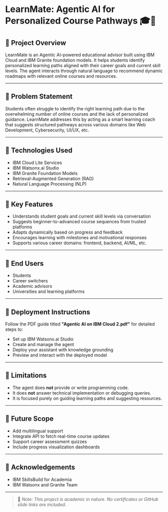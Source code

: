 # LearnMate: Agentic AI for Personalized Course Pathways 🎓🤖

## 🚀 Project Overview
LearnMate is an Agentic AI-powered educational advisor built using IBM Cloud and IBM Granite foundation models. It helps students identify personalized learning paths aligned with their career goals and current skill levels. The agent interacts through natural language to recommend dynamic roadmaps with relevant online courses and resources.

---

## 🧩 Problem Statement
Students often struggle to identify the right learning path due to the overwhelming number of online courses and the lack of personalized guidance. LearnMate addresses this by acting as a smart learning coach that suggests structured pathways across various domains like Web Development, Cybersecurity, UI/UX, etc.

---

## 🧠 Technologies Used
- IBM Cloud Lite Services
- IBM Watsonx.ai Studio
- IBM Granite Foundation Models
- Retrieval-Augmented Generation (RAG)
- Natural Language Processing (NLP)

---

## 🎯 Key Features
- Understands student goals and current skill levels via conversation
- Suggests beginner-to-advanced course sequences from trusted platforms
- Adapts dynamically based on progress and feedback
- Encourages learning with milestones and motivational responses
- Supports various career domains: frontend, backend, AI/ML, etc.

---

## 👥 End Users
- Students
- Career switchers
- Academic advisors
- Universities and learning platforms

---

## 📌 Deployment Instructions
Follow the PDF guide titled **"Agentic AI on IBM Cloud 2.pdf"** for detailed steps to:
- Set up IBM Watsonx.ai Studio
- Create and manage the agent
- Deploy your assistant with knowledge grounding
- Preview and interact with the deployed model

---

## 📌 Limitations
- The agent does **not** provide or write programming code.
- It does **not** answer technical implementation or debugging queries.
- It is focused purely on guiding learning paths and suggesting resources.

---

## 🔭 Future Scope
- Add multilingual support
- Integrate API to fetch real-time course updates
- Support career assessment quizzes
- Include progress visualization dashboards

---

## 🙏 Acknowledgements
- IBM SkillsBuild for Academia
- IBM Watsonx and Granite Team

---

> 📄 *Note: This project is academic in nature. No certificates or GitHub slide links are included.*

